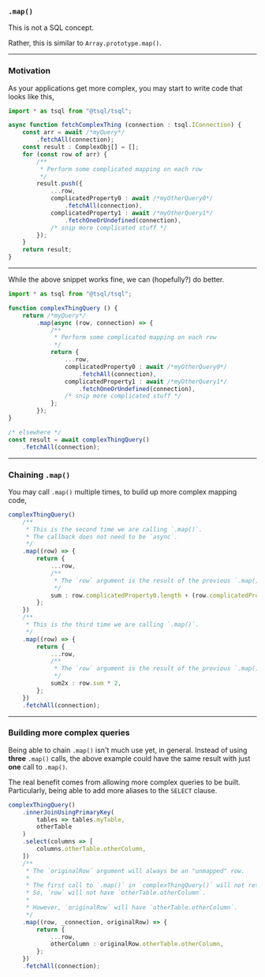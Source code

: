### `.map()`

This is not a SQL concept.

Rather, this is similar to `Array.prototype.map()`.

-----

### Motivation

As your applications get more complex, you may start to write code that looks like this,
```ts
import * as tsql from "@tsql/tsql";

async function fetchComplexThing (connection : tsql.IConnection) {
    const arr = await /*myQuery*/
        .fetchAll(connection);
    const result : ComplexObj[] = [];
    for (const row of arr) {
        /**
         * Perform some complicated mapping on each row
         */
        result.push({
            ...row,
            complicatedProperty0 : await /*myOtherQuery0*/
                .fetchAll(connection),
            complicatedProperty1 : await /*myOtherQuery1*/
                .fetchOneOrUndefined(connection),
            /* snip more complicated stuff */
        });
    }
    return result;
}
```

-----

While the above snippet works fine, we can (hopefully?) do better.
```ts
import * as tsql from "@tsql/tsql";

function complexThingQuery () {
    return /*myQuery*/
        .map(async (row, connection) => {
            /**
             * Perform some complicated mapping on each row
             */
            return {
                ...row,
                complicatedProperty0 : await /*myOtherQuery0*/
                    .fetchAll(connection),
                complicatedProperty1 : await /*myOtherQuery1*/
                    .fetchOneOrUndefined(connection),
                /* snip more complicated stuff */
            };
        });
}

/* elsewhere */
const result = await complexThingQuery()
    .fetchAll(connection);
```

-----

### Chaining `.map()`

You may call `.map()` multiple times, to build up more complex mapping code,
```ts
complexThingQuery()
    /**
     * This is the second time we are calling `.map()`.
     * The callback does not need to be `async`.
     */
    .map((row) => {
        return {
            ...row,
            /**
             * The `row` argument is the result of the previous `.map()`
             */
            sum : row.complicatedProperty0.length + (row.complicatedProperty1 == undefined ? 0 : 1),
        };
    })
    /**
     * This is the third time we are calling `.map()`.
     */
    .map((row) => {
        return {
            ...row,
            /**
             * The `row` argument is the result of the previous `.map()`
             */
            sum2x : row.sum * 2,
        };
    })
    .fetchAll(connection);
```

-----

### Building more complex queries

Being able to chain `.map()` isn't much use yet, in general.
Instead of using **three** `.map()` calls, the above example could have the same result with just **one** call to `.map()`.

The real benefit comes from allowing more complex queries to be built.
Particularly, being able to add more aliases to the `SELECT` clause.


```ts
complexThingQuery()
    .innerJoinUsingPrimaryKey(
        tables => tables.myTable,
        otherTable
    )
    .select(columns => [
        columns.otherTable.otherColumn,
    ])
    /**
     * The `originalRow` argument will always be an "unmapped" row.
     *
     * The first call to `.map()` in `complexThingQuery()` will not return `otherTable.otherColumn`.
     * So, `row` will not have `otherTable.otherColumn`.
     *
     * However, `originalRow` will have `otherTable.otherColumn`.
     */
    .map((row, _connection, originalRow) => {
        return {
            ...row,
            otherColumn : originalRow.otherTable.otherColumn,
        };
    })
    .fetchAll(connection);
```
